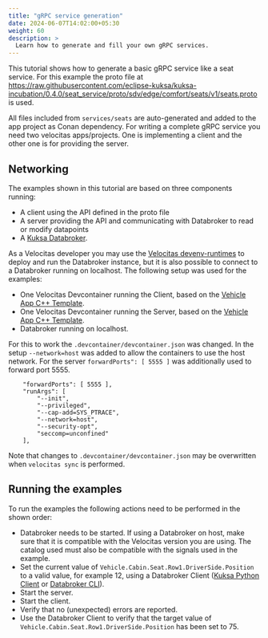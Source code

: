 ```yaml
---
title: "gRPC service generation"
date: 2024-06-07T14:02:00+05:30
weight: 60
description: >
  Learn how to generate and fill your own gRPC services.
---
```


This tutorial shows how to generate a basic gRPC service like a seat service. For this example the proto file at <https://raw.githubusercontent.com/eclipse-kuksa/kuksa-incubation/0.4.0/seat_service/proto/sdv/edge/comfort/seats/v1/seats.proto> is used.

All files included from `services/seats` are auto-generated and added to the app project as Conan dependency.
For writing a complete gRPC service you need two velocitas apps/projects.
One is implementing a client and the other one is for providing the server.

## Networking

The examples shown in this tutorial are based on three components running:

* A client using the API defined in the proto file
* A server providing the API and communicating with Databroker to read or modify datapoints
* A [Kuksa Databroker](https://github.com/eclipse-kuksa/kuksa-databroker).

As a Velocitas developer you may use the [Velocitas devenv-runtimes](https://github.com/eclipse-velocitas/devenv-runtimes) to deploy and run the Databroker instance, but it is also possible to connect to a Databroker running on localhost.
The following setup was used for the examples:

* One Velocitas Devcontainer running the Client, based on the [Vehicle App C++ Template](https://github.com/eclipse-velocitas/vehicle-app-cpp-template).
* One Velocitas Devcontainer running the Server, based on the [Vehicle App C++ Template](https://github.com/eclipse-velocitas/vehicle-app-cpp-template).
* Databroker running on localhost.

For this to work the `.devcontainer/devcontainer.json` was changed.
In the setup `--network=host` was added to allow the containers to use the host network.
For the server `forwardPorts": [ 5555 ]` was additionally used to forward port 5555.

```
    "forwardPorts": [ 5555 ],
	"runArgs": [
		"--init",
		"--privileged",
		"--cap-add=SYS_PTRACE",
		"--network=host",
		"--security-opt",
		"seccomp=unconfined"
	],
```

Note that changes to `.devcontainer/devcontainer.json` may be overwritten when `velocitas sync` is performed.

## Running the examples

To run the examples the following actions need to be performed in the shown order:

* Databroker needs to be started.
  If using a Databroker on host, make sure that it is compatible with the Velocitas version you are using.
  The catalog used must also be compatible with the signals used in the example.
* Set the current value of `Vehicle.Cabin.Seat.Row1.DriverSide.Position` to a valid value, for example 12, using a Databroker Client ([Kuksa Python Client](https://pypi.org/project/kuksa-client/) or [Databroker CLI](https://github.com/eclipse-kuksa/kuksa-databroker)).
* Start the server.
* Start the client.
* Verify that no (unexpected) errors are reported.
* Use the Databroker Client to verify that the target value of `Vehicle.Cabin.Seat.Row1.DriverSide.Position` has been set to 75.
